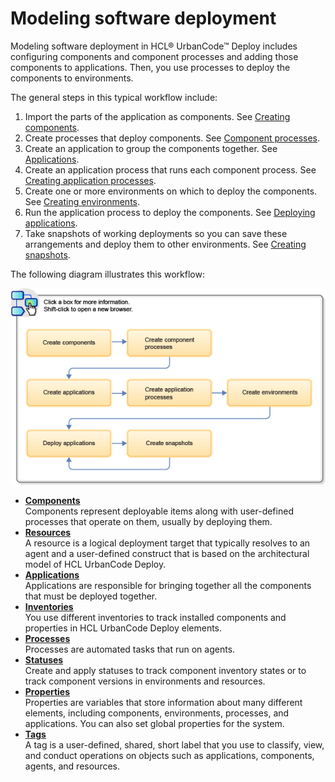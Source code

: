 # Modeling software deployment

Modeling software deployment in HCL® UrbanCode™ Deploy includes configuring components and component processes and adding those components to applications. Then, you use processes to deploy the components to environments.

The general steps in this typical workflow include:

1.  Import the parts of the application as components. See [Creating components](comp_create.md).
2.  Create processes that deploy components. See [Component processes](comp_process.md).
3.  Create an application to group the components together. See [Applications](applications_ch.md).
4.  Create an application process that runs each component process. See [Creating application processes](app_process_create.md).
5.  Create one or more environments on which to deploy the components. See [Creating environments](app_environment_create.md).
6.  Run the application process to deploy the components. See [Deploying applications](deployment_ch.md).
7.  Take snapshots of working deployments so you can save these arrangements and deploy them to other environments. See [Creating snapshots](app_snapshot_create.md).

The following diagram illustrates this workflow:

![A diagram that shows the basic workflow of using HCL UrbanCode Deploy](../images/part_using_a.gif)

-   **[Components](../topics/comp_ch.md)**  
Components represent deployable items along with user-defined processes that operate on them, usually by deploying them.
-   **[Resources](../topics/resources_ch.md)**  
A resource is a logical deployment target that typically resolves to an agent and a user-defined construct that is based on the architectural model of HCL UrbanCode Deploy.
-   **[Applications](../topics/applications_ch.md)**  
Applications are responsible for bringing together all the components that must be deployed together.
-   **[Inventories](../topics/inventory_ch.md)**  
You use different inventories to track installed components and properties in HCL UrbanCode Deploy elements.
-   **[Processes](../topics/comp_workflow.md)**  
Processes are automated tasks that run on agents.
-   **[Statuses](../topics/comp_version_status.md)**  
Create and apply statuses to track component inventory states or to track component versions in environments and resources.
-   **[Properties](../topics/ud_properties_overview.md)**  
Properties are variables that store information about many different elements, including components, environments, processes, and applications. You can also set global properties for the system.
-   **[Tags](../topics/tags_ch.md)**  
A tag is a user-defined, shared, short label that you use to classify, view, and conduct operations on objects such as applications, components, agents, and resources.

